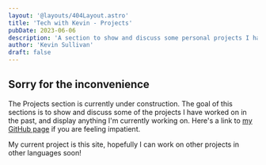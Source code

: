 ```yaml
---
layout: '@layouts/404Layout.astro'
title: 'Tech with Kevin - Projects'
pubDate: 2023-06-06
description: 'A section to show and discuss some personal projects I have worked on.'
author: 'Kevin Sullivan'
draft: false
---
```

## Sorry for the inconvenience

The Projects section is currently under construction. The goal of this sections is to show and discuss some of the projects I have worked on in the past, and display anything I'm currently working on. Here's a link to [my GitHub page](https://github.com/ks982579) if you are feeling impatient. 

My current project is this site, hopefully I can work on other projects in other languages soon!